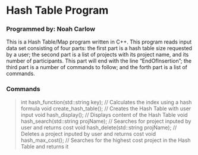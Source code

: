 # Hash Table Program
### Programmed by: Noah Carlow

This is a Hash Table/Map program written in C++. This program reads input data set consisting of four parts: the first part is a hash table size requested by a user; the second part is a list of projects with  its project name, and its number of participants. This part will end with the line “EndOfInsertion”; the third part is a number of commands to follow; and the forth part is a list of commands.

### Commands
> int hash_function(std::string key);     // Calculates the index using a hash formula
> void create_hash_table();               // Creates the Hash Table with user input
> void hash_display();                    // Displays content of the Hash Table
> void hash_search(std::string projName); // Searches for project inputed by user and returns cost
> void hash_delete(std::string projName); // Deletes a project inputed by user and returns cost
> void hash_max_cost();                   // Searches for the highest cost project in the Hash Table and returns it